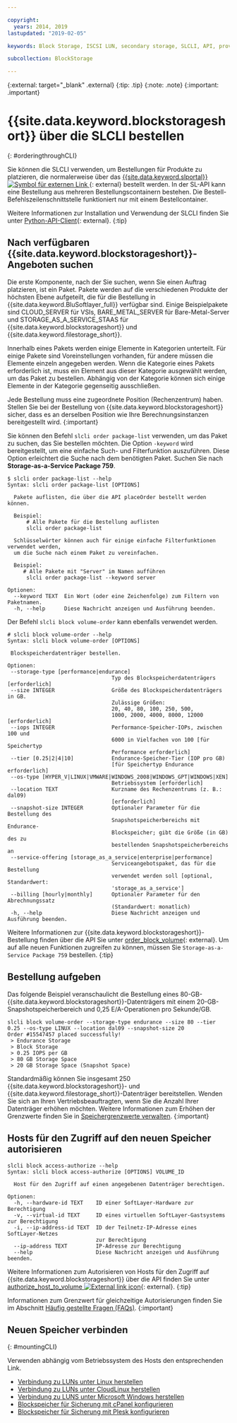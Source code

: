 ```yaml
---

copyright:
  years: 2014, 2019
lastupdated: "2019-02-05"

keywords: Block Storage, ISCSI LUN, secondary storage, SLCLI, API, provisioning

subcollection: BlockStorage

---
```

{:external: target="_blank" .external}
{:tip: .tip}
{:note: .note}
{:important: .important}

# {{site.data.keyword.blockstorageshort}} über die SLCLI bestellen
{: #orderingthroughCLI}

Sie können die SLCLI verwenden, um Bestellungen für Produkte zu platzieren, die normalerweise über das [ {{site.data.keyword.slportal}} ![Symbol für externen Link](../../icons/launch-glyph.svg "Symbol für externen Link") ](https://control.softlayer.com/){: external} bestellt werden. In der SL-API kann eine Bestellung aus mehreren Bestellungscontainern bestehen. Die Bestell-Befehlszeilenschnittstelle funktioniert nur mit einem Bestellcontainer.

Weitere Informationen zur Installation und Verwendung der SLCLI finden Sie unter [Python-API-Client](https://softlayer-python.readthedocs.io/en/latest/cli/){: external}.
{:tip}

## Nach verfügbaren {{site.data.keyword.blockstorageshort}}-Angeboten suchen

Die erste Komponente, nach der Sie suchen, wenn Sie einen Auftrag platzieren, ist ein Paket. Pakete werden auf die verschiedenen Produkte der höchsten Ebene aufgeteilt, die für die Bestellung in {{site.data.keyword.BluSoftlayer_full}} verfügbar sind. Einige Beispielpakete sind CLOUD_SERVER für VSIs, BARE_METAL_SERVER für Bare-Metal-Server und STORAGE_AS_A_SERVICE_STAAS für {{site.data.keyword.blockstorageshort}} und {{site.data.keyword.filestorage_short}}.

Innerhalb eines Pakets werden einige Elemente in Kategorien unterteilt. Für einige Pakete sind Voreinstellungen vorhanden, für andere müssen die Elemente einzeln angegeben werden. Wenn die Kategorie eines Pakets erforderlich ist, muss ein Element aus dieser Kategorie ausgewählt werden, um das Paket zu bestellen. Abhängig von der Kategorie können sich einige Elemente in der Kategorie gegenseitig ausschließen.

Jede Bestellung muss eine zugeordnete Position (Rechenzentrum) haben. Stellen Sie bei der Bestellung von {{site.data.keyword.blockstorageshort}} sicher, dass es an derselben Position wie Ihre Berechnungsinstanzen bereitgestellt wird.
{:important}

Sie können den Befehl `slcli order package-list` verwenden, um das Paket zu suchen, das Sie bestellen möchten. Die Option `-keyword` wird bereitgestellt, um eine einfache Such- und Filterfunktion auszuführen. Diese Option erleichtert die Suche nach dem benötigten Paket. Suchen Sie nach **Storage-as-a-Service Package 759**.

```
$ slcli order package-list --help
Syntax: slcli order package-list [OPTIONS]

  Pakete auflisten, die über die API placeOrder bestellt werden können.

  Beispiel:
      # Alle Pakete für die Bestellung auflisten
      slcli order package-list

  Schlüsselwörter können auch für einige einfache Filterfunktionen verwendet werden,
  um die Suche nach einem Paket zu vereinfachen.

  Beispiel:
     # Alle Pakete mit "Server" im Namen aufführen
      slcli order package-list --keyword server

Optionen:
  --keyword TEXT  Ein Wort (oder eine Zeichenfolge) zum Filtern von Paketnamen.
  -h, --help      Diese Nachricht anzeigen und Ausführung beenden.
```

Der Befehl `slcli block volume-order` kann ebenfalls verwendet werden.

```
# slcli block volume-order --help
Syntax: slcli block volume-order [OPTIONS]

 Blockspeicherdatenträger bestellen.

Optionen:
 --storage-type [performance|endurance]
                                 Typ des Blockspeicherdatenträgers [erforderlich]
 --size INTEGER                  Größe des Blockspeicherdatenträgers in GB.
                                 Zulässige Größen:
                                 20, 40, 80, 100, 250, 500,
                                 1000, 2000, 4000, 8000, 12000  [erforderlich]
 --iops INTEGER                  Performance-Speicher-IOPs, zwischen 100 und
                                 6000 in Vielfachen von 100 [für Speichertyp
                                 Performance erforderlich]
 --tier [0.25|2|4|10]            Endurance-Speicher-Tier (IOP pro GB)
                                 [für Speichertyp Endurance erforderlich]
 --os-type [HYPER_V|LINUX|VMWARE|WINDOWS_2008|WINDOWS_GPT|WINDOWS|XEN]
                                 Betriebssystem [erforderlich]
 --location TEXT                 Kurzname des Rechenzentrums (z. B.: dal09)
                                 [erforderlich]
 --snapshot-size INTEGER         Optionaler Parameter für die Bestellung des
                                 Snapshotspeicherbereichs mit Endurance-
                                 Blockspeicher; gibt die Größe (in GB) des zu
                                 bestellenden Snapshotspeicherbereichs an
 --service-offering [storage_as_a_service|enterprise|performance]
                                 Serviceangebotspaket, das für die Bestellung
                                 verwendet werden soll [optional, Standardwert:
                                 'storage_as_a_service']
 --billing [hourly|monthly]      Optionaler Parameter für den Abrechnungssatz
                                 (Standardwert: monatlich)
 -h, --help                      Diese Nachricht anzeigen und Ausführung beenden.
```

Weitere Informationen zur {{site.data.keyword.blockstorageshort}}-Bestellung finden über die API Sie unter [order_block_volume](https://softlayer-python.readthedocs.io/en/latest/api/managers/block/#SoftLayer.managers.block.BlockStorageManager.order_block_volume){: external}.
Um auf alle neuen Funktionen zugreifen zu können, müssen Sie `Storage-as-a-Service Package 759` bestellen.
{:tip}


## Bestellung aufgeben

Das folgende Beispiel veranschaulicht die Bestellung eines 80-GB-{{site.data.keyword.blockstorageshort}}-Datenträgers mit einem 20-GB-Snapshotspeicherbereich und 0,25 E/A-Operationen pro Sekunde/GB.

```
slcli block volume-order --storage-type endurance --size 80 --tier 0.25 --os-type LINUX --location dal09 --snapshot-size 20
Order #15547457 placed successfully!
 > Endurance Storage
 > Block Storage
 > 0.25 IOPS per GB
 > 80 GB Storage Space
 > 20 GB Storage Space (Snapshot Space)
```

Standardmäßig können Sie insgesamt 250 {{site.data.keyword.blockstorageshort}}- und {{site.data.keyword.filestorage_short}}-Datenträger bereitstellen. Wenden Sie sich an Ihren Vertriebsbeauftragten, wenn Sie die Anzahl Ihrer Datenträger erhöhen möchten. Weitere Informationen zum Erhöhen der Grenzwerte finden Sie in [Speichergrenzwerte verwalten](/docs/infrastructure/BlockStorage?topic=BlockStorage-managingstoragelimits).
{:important}

## Hosts für den Zugriff auf den neuen Speicher autorisieren

```
slcli block access-authorize --help
Syntax: slcli block access-authorize [OPTIONS] VOLUME_ID

  Host für den Zugriff auf einen angegebenen Datenträger berechtigen.

Optionen:
  -h, --hardware-id TEXT    ID einer SoftLayer-Hardware zur Berechtigung
  -v, --virtual-id TEXT     ID eines virtuellen SoftLayer-Gastsystems zur Berechtigung
  -i, --ip-address-id TEXT  ID der Teilnetz-IP-Adresse eines SoftLayer-Netzes
                            zur Berechtigung
  --ip-address TEXT         IP-Adresse zur Berechtigung
  --help                    Diese Nachricht anzeigen und Ausführung beenden.
```

Weitere Informationen zum Autorisieren von Hosts für den Zugriff auf {{site.data.keyword.blockstorageshort}} über die API finden Sie unter [authorize_host_to_volume ![External link icon](../../icons/launch-glyph.svg "External link icon")](https://softlayer-python.readthedocs.io/en/latest/api/managers/block/#SoftLayer.managers.block.BlockStorageManager.authorize_host_to_volume){: external}.
{:tip}

Informationen zum Grenzwert für gleichzeitige Autorisierungen finden Sie im Abschnitt [Häufig gestellte Fragen (FAQs)](/docs/infrastructure/BlockStorage?topic=BlockStorage-faqs).
{:important}

## Neuen Speicher verbinden
{: #mountingCLI}

Verwenden abhängig vom Betriebssystem des Hosts den entsprechenden Link.
- [Verbindung zu LUNs unter Linux herstellen](/docs/infrastructure/BlockStorage?topic=BlockStorage-mountingLinux)
- [Verbindung zu LUNs unter CloudLinux herstellen](/docs/infrastructure/BlockStorage?topic=BlockStorage-mountingCloudLinux)
- [Verbindung zu LUNS unter Microsoft Windows herstellen](/docs/infrastructure/BlockStorage?topic=BlockStorage-mountingWindows)
- [Blockspeicher für Sicherung mit cPanel konfigurieren](/docs/infrastructure/BlockStorage?topic=BlockStorage-cPanelBackups)
- [Blockspeicher für Sicherung mit Plesk konfigurieren](/docs/infrastructure/BlockStorage?topic=BlockStorage-PleskBackups)
